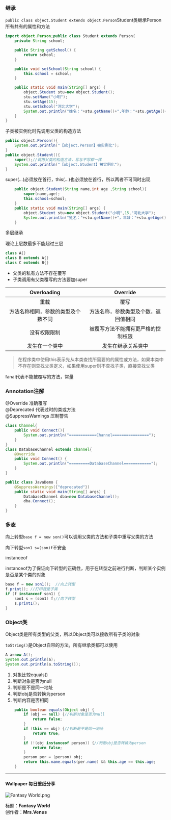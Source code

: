 ### 继承
`public class object.Student extends object.Person`Student类继承Person所有共有的属性和方法 
```java
import object.Person;public class Student extends Person{
    private String school;

    public String getSchool() {
        return school;
    }

    public void setSchool(String school) {
        this.school = school;
    }

    public static void main(String[] args) {
        object.Student stu=new object.Student();
        stu.setName("小明");
        stu.setAge(15);
        stu.setSchool("河北大学");
        System.out.println("姓名："+stu.getName()+",年龄："+stu.getAge()+"，学校："+stu.getSchool());
    }
}
```
子类被实例化时先调用父类的构造方法
```java
public object.Person(){
    System.out.println("【object.Person】被实例化");
}
public object.Student(){
    super();//调用父类的构造方法，写与不写都一样
    System.out.println("【object.Student】被实例化");
}
```
super(...)必须放在首行，this(...)也必须放在首行，所以两者不可同时出现
```java
    public object.Student(String name,int age ,String school){
        super(name,age);
        this.school=school;
    }
    public static void main(String[] args) {
        object.Student stu=new object.Student("小明",15,"河北大学");
        System.out.println("姓名："+stu.getName()+"，年龄："+stu.getAge()+"，学校："+stu.getSchool());
    }
```
多层继承

理论上层数最多不能超过三层
```java
class A{}
class B extends A{}
class C extends B{}
```
- 父类的私有方法不存在覆写
- 子类调用有父类覆写的方法要加super

|            Overloading             |               Override               |
| :--------------------------------: | :----------------------------------: |
|                重载                |                 覆写                 |
| 方法名称相同，参数的类型及个数不同 | 方法名称，参数类型及个数，返回值相同 |
|            没有权限限制            |  被覆写方法不能拥有更严格的控制权限  |
|           发生在一个类中           |          发生在继承关系类中          |

> 在程序类中使用this表示先从本类查找所需要的的属性或方法，如果本类中不存在则查找父类定义，如果使用super则不查找子类，直接查找父类

fanal代表不能被覆写的方法，常量

### Annotation注解

@Override 准确覆写  
@Deprecated 代表过时的类或方法  
@SuppressWarnings 压制警告  
```java
class Channel{
    public void Connect(){
        System.out.println("============Channel================");
    }
}
class DatabaseChannel extends Channel{
    @Override
    public void Connect() {
        System.out.println("=========DatabaseChannel============");
    }
}

public class JavaDemo {
    @SuppressWarnings({"deprecated"})
    public static void main(String[] args) {
        DatabaseChannel dba=new DatabaseChannel();
        dba.Connect();
    }
}
```
### 多态
向上转型`base f = new son()`可以调用父类的方法和子类中重写父类的方法

向下转型`son1 s=(son)f`不安全

instanceof 

instanceof为了保证向下转型的正确性，用于在转型之前进行判断，判断某个实例是否是某个类的对象

```java
base f = new son1();  //向上转型
f.print(); //打印我是子类
if (f instanceof son1) {
    son1 s = (son1) f;//向下转型
    s.print1();
}
```

### Object类

Object类是所有类型的父类，所以Object类可以接收所有子类的对象

`toString()`是Object自带的方法，所有继承类都可以使用

```java
A a=new A();
System.out.println(a);
System.out.println(a.toString());
```
1. 对象比较equals()
2. 判断对象是否为null
3. 判断是不是同一地址
4. 判断obj是否转换为person
5. 判断内容是否相同
```java
    public boolean equals(Object obj) {
        if (obj == null) {//判断对象是否为null
            return false;
        }
        if (this == obj) {//判断是不是同一地址
            return true;
        }
        if (!(obj instanceof person)) {//判断obj是否转换为person
            return false;
        }
        person per = (person) obj;
        return this.name.equals(per.name) && this.age == this.age;
    }
```

---
#### Wallpaper 每日壁纸分享
![Fantasy World.png](https://upload-images.jianshu.io/upload_images/18780226-b67e9b2461a095a4.png?imageMogr2/auto-orient/strip%7CimageView2/2/w/1240)


标题：**Fantasy World**   
创作者：**Mrs.Venus**